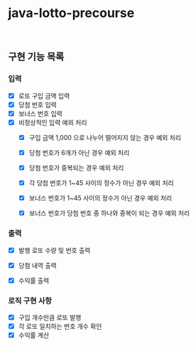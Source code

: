 # java-lotto-precourse

<br>

## 구현 기능 목록


### 입력
- [X] 로또 구입 금액 입력
- [X] 당첨 번호 입력
- [X] 보너스 번호 입력
- [X] 비정상적인 입력 예외 처리
  - [X] 구입 금액 1,000 으로 나누어 떨어지지 않는 경우 예외 처리
  - [X] 당첨 번호가 6개가 아닌 경우 예외 처리
  - [X] 당첨 번호가 중복되는 경우 예외 처리
  - [X] 각 당첨 번호가 1~45 사이의 정수가 아닌 경우 예외 처리
  - [X] 보너스 번호가 1~45 사이의 정수가 아닌 경우 예외 처리
  - [X] 보너스 번호가 당첨 번호 중 하나와 중복이 되는 경우 예외 처리


### 출력
- [X] 발행 로또 수량 및 번호 출력
- [X] 당첨 내역 출력
- [X] 수익률 출력



### 로직 구현 사항
- [X] 구입 개수만큼 로또 발행
- [X] 각 로또 일치하는 번호 개수 확인
- [X] 수익률 계산